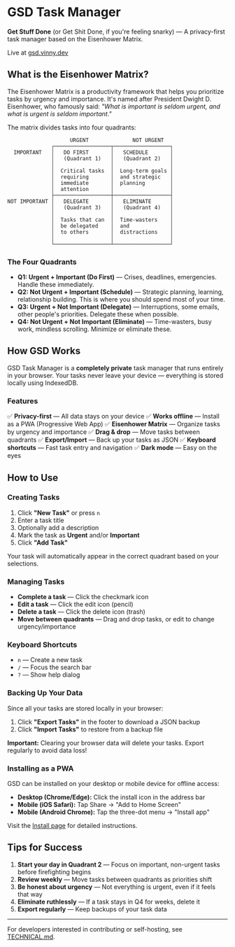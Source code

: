 # GSD Task Manager

**Get Stuff Done** (or Get Shit Done, if you're feeling snarky) — A privacy-first task manager based on the Eisenhower Matrix.

Live at [gsd.vinny.dev](https://gsd.vinny.dev)

## What is the Eisenhower Matrix?

The Eisenhower Matrix is a productivity framework that helps you prioritize tasks by urgency and importance. It's named after President Dwight D. Eisenhower, who famously said: *"What is important is seldom urgent, and what is urgent is seldom important."*

The matrix divides tasks into four quadrants:

```
                    URGENT              NOT URGENT
              ┌──────────────────┬──────────────────┐
  IMPORTANT   │   DO FIRST       │   SCHEDULE       │
              │   (Quadrant 1)   │   (Quadrant 2)   │
              │                  │                  │
              │  Critical tasks  │  Long-term goals │
              │  requiring       │  and strategic   │
              │  immediate       │  planning        │
              │  attention       │                  │
              ├──────────────────┼──────────────────┤
NOT IMPORTANT │   DELEGATE       │   ELIMINATE      │
              │   (Quadrant 3)   │   (Quadrant 4)   │
              │                  │                  │
              │  Tasks that can  │  Time-wasters    │
              │  be delegated    │  and             │
              │  to others       │  distractions    │
              │                  │                  │
              └──────────────────┴──────────────────┘
```

### The Four Quadrants

- **Q1: Urgent + Important (Do First)** — Crises, deadlines, emergencies. Handle these immediately.
- **Q2: Not Urgent + Important (Schedule)** — Strategic planning, learning, relationship building. This is where you should spend most of your time.
- **Q3: Urgent + Not Important (Delegate)** — Interruptions, some emails, other people's priorities. Delegate these when possible.
- **Q4: Not Urgent + Not Important (Eliminate)** — Time-wasters, busy work, mindless scrolling. Minimize or eliminate these.

## How GSD Works

GSD Task Manager is a **completely private** task manager that runs entirely in your browser. Your tasks never leave your device — everything is stored locally using IndexedDB.

### Features

✅ **Privacy-first** — All data stays on your device
✅ **Works offline** — Install as a PWA (Progressive Web App)
✅ **Eisenhower Matrix** — Organize tasks by urgency and importance
✅ **Drag & drop** — Move tasks between quadrants
✅ **Export/Import** — Back up your tasks as JSON
✅ **Keyboard shortcuts** — Fast task entry and navigation
✅ **Dark mode** — Easy on the eyes

## How to Use

### Creating Tasks

1. Click **"New Task"** or press `n`
2. Enter a task title
3. Optionally add a description
4. Mark the task as **Urgent** and/or **Important**
5. Click **"Add Task"**

Your task will automatically appear in the correct quadrant based on your selections.

### Managing Tasks

- **Complete a task** — Click the checkmark icon
- **Edit a task** — Click the edit icon (pencil)
- **Delete a task** — Click the delete icon (trash)
- **Move between quadrants** — Drag and drop tasks, or edit to change urgency/importance

### Keyboard Shortcuts

- `n` — Create a new task
- `/` — Focus the search bar
- `?` — Show help dialog

### Backing Up Your Data

Since all your tasks are stored locally in your browser:

1. Click **"Export Tasks"** in the footer to download a JSON backup
2. Click **"Import Tasks"** to restore from a backup file

**Important:** Clearing your browser data will delete your tasks. Export regularly to avoid data loss!

### Installing as a PWA

GSD can be installed on your desktop or mobile device for offline access:

- **Desktop (Chrome/Edge):** Click the install icon in the address bar
- **Mobile (iOS Safari):** Tap Share → "Add to Home Screen"
- **Mobile (Android Chrome):** Tap the three-dot menu → "Install app"

Visit the [Install page](https://gsd.vinny.dev/install) for detailed instructions.

## Tips for Success

1. **Start your day in Quadrant 2** — Focus on important, non-urgent tasks before firefighting begins
2. **Review weekly** — Move tasks between quadrants as priorities shift
3. **Be honest about urgency** — Not everything is urgent, even if it feels that way
4. **Eliminate ruthlessly** — If a task stays in Q4 for weeks, delete it
5. **Export regularly** — Keep backups of your task data

---

For developers interested in contributing or self-hosting, see [TECHNICAL.md](./TECHNICAL.md).
